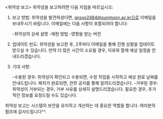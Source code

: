 <취약성 보고>
취약성을 보고하려면 다음 지침을 따르십시오:

1. 보고 방법: 취약성을 발견하셨다면, gnsxo2484@sunmoon.ac.kr으로 이메일을 보내주시기 바랍니다. 이메일에는 다음 사항이 포함되어야 합니다:

    -취약성의 상세 설명
    -재현 방법
    -영향을 받는 버전

2. 업데이트 빈도: 취약성을 보고한 후, 2주마다 이메일을 통해 진행 상황을 업데이트 받으실 수 있습니다. 만약 더 많은 시간이 소요될 경우, 이유와 함께 예상 일정을 안내드리겠습니다.

3. 기대 사항:

    -수용된 경우: 취약성이 확인되고 수용되면, 수정 작업을 시작하고 예상 완료 날짜를 안내드립니다. 패치가 완료되면, 관련 공지를 통해 알려드리겠습니다.
    -거부된 경우: 취약성이 거부되는 경우, 거부 사유를 상세히 설명드리겠습니다. 필요한 경우, 추가적인 정보를 요청드릴 수도 있습니다.


취약성 보고는 시스템의 보안을 유지하고 개선하는 데 중요한 역할을 합니다. 여러분의 협조에 감사드립니다^^.

